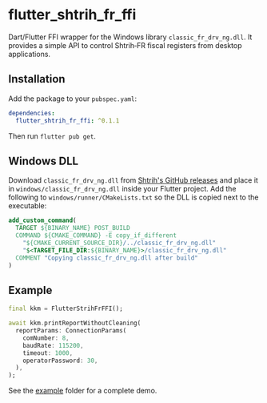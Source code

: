 # flutter_shtrih_fr_ffi

Dart/Flutter FFI wrapper for the Windows library `classic_fr_drv_ng.dll`. It provides a simple API to control Shtrih‑FR fiscal registers from desktop applications.

## Installation

Add the package to your `pubspec.yaml`:

```yaml
dependencies:
  flutter_shtrih_fr_ffi: ^0.1.1
```

Then run `flutter pub get`.

## Windows DLL

Download `classic_fr_drv_ng.dll` from [Shtrih's GitHub releases](https://github.com/shtrih-m/fr_drv_ng/releases) and place it in
`windows/classic_fr_drv_ng.dll` inside your Flutter project. Add the following to `windows/runner/CMakeLists.txt` so the DLL is copied next to the executable:

```cmake
add_custom_command(
  TARGET ${BINARY_NAME} POST_BUILD
  COMMAND ${CMAKE_COMMAND} -E copy_if_different
    "${CMAKE_CURRENT_SOURCE_DIR}/../classic_fr_drv_ng.dll"
    "$<TARGET_FILE_DIR:${BINARY_NAME}>/classic_fr_drv_ng.dll"
  COMMENT "Copying classic_fr_drv_ng.dll after build"
)
```

## Example

```dart
final kkm = FlutterStrihFrFFI();

await kkm.printReportWithoutCleaning(
  reportParams: ConnectionParams(
    comNumber: 8,
    baudRate: 115200,
    timeout: 1000,
    operatorPassword: 30,
  ),
);
```

See the [example](example/lib/main.dart) folder for a complete demo.
